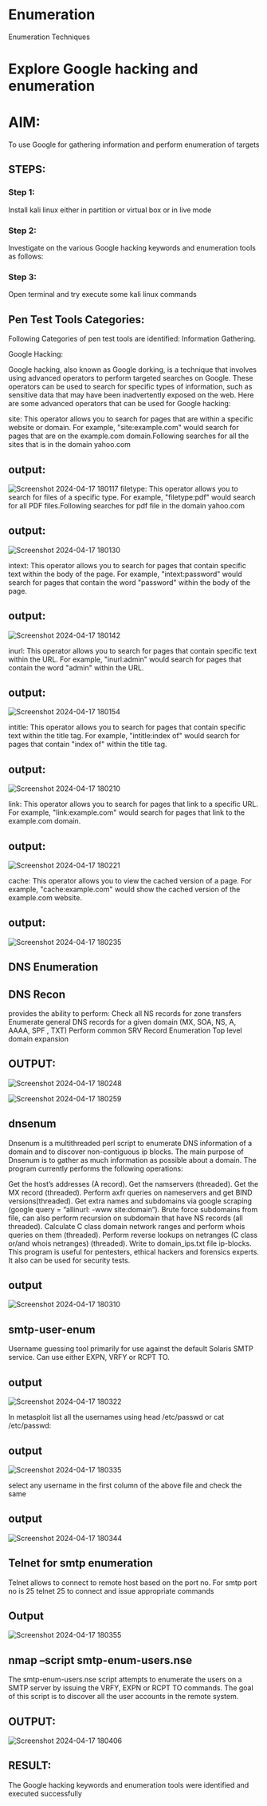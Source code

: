 # Enumeration
Enumeration Techniques

# Explore Google hacking and enumeration 

# AIM:

To use Google for gathering information and perform enumeration of targets

## STEPS:

### Step 1:

Install kali linux either in partition or virtual box or in live mode

### Step 2:

Investigate on the various Google hacking keywords and enumeration tools as follows:


### Step 3:
Open terminal and try execute some kali linux commands

## Pen Test Tools Categories:  

Following Categories of pen test tools are identified:
Information Gathering.

Google Hacking:

Google hacking, also known as Google dorking, is a technique that involves using advanced operators to perform targeted searches on Google. These operators can be used to search for specific types of information, such as sensitive data that may have been inadvertently exposed on the web. Here are some advanced operators that can be used for Google hacking:

site: This operator allows you to search for pages that are within a specific website or domain. For example, "site:example.com" would search for pages that are on the example.com domain.Following searches for all the sites that is in the domain yahoo.com
## output:
![Screenshot 2024-04-17 180117](https://github.com/Gajalakshmivelmurugan/Enumeration/assets/144871940/db7ca857-6edf-4de6-bd81-b3ba5615d03b)
filetype: This operator allows you to search for files of a specific type. For example, "filetype:pdf" would search for all PDF files.Following searches for pdf file in the domain yahoo.com
## output:
![Screenshot 2024-04-17 180130](https://github.com/Gajalakshmivelmurugan/Enumeration/assets/144871940/7a710115-52e0-4880-862a-ec9fc92ff1e9)



intext: This operator allows you to search for pages that contain specific text within the body of the page. For example, "intext:password" would search for pages that contain the word "password" within the body of the page.
## output:
![Screenshot 2024-04-17 180142](https://github.com/Gajalakshmivelmurugan/Enumeration/assets/144871940/82e5a31b-50e7-4326-98ae-c3a2e741c497)

inurl: This operator allows you to search for pages that contain specific text within the URL. For example, "inurl:admin" would search for pages that contain the word "admin" within the URL.
## output:
![Screenshot 2024-04-17 180154](https://github.com/Gajalakshmivelmurugan/Enumeration/assets/144871940/2a531bae-c6af-4686-b734-c27c517edc13)

intitle: This operator allows you to search for pages that contain specific text within the title tag. For example, "intitle:index of" would search for pages that contain "index of" within the title tag.
## output:
![Screenshot 2024-04-17 180210](https://github.com/Gajalakshmivelmurugan/Enumeration/assets/144871940/5387ea07-0a6f-449c-bc13-6ac1f1ed7c4c)


link: This operator allows you to search for pages that link to a specific URL. For example, "link:example.com" would search for pages that link to the example.com domain.
## output:
![Screenshot 2024-04-17 180221](https://github.com/Gajalakshmivelmurugan/Enumeration/assets/144871940/b2771722-659d-4a96-88fc-61d4d4677902)


cache: This operator allows you to view the cached version of a page. For example, "cache:example.com" would show the cached version of the example.com website.
## output:
![Screenshot 2024-04-17 180235](https://github.com/Gajalakshmivelmurugan/Enumeration/assets/144871940/88232187-c98f-4f98-a602-032a64c6dea1)

 
## DNS Enumeration


## DNS Recon
provides the ability to perform:
Check all NS records for zone transfers
Enumerate general DNS records for a given domain (MX, SOA, NS, A, AAAA, SPF , TXT)
Perform common SRV Record Enumeration
Top level domain expansion
## OUTPUT:



![Screenshot 2024-04-17 180248](https://github.com/Gajalakshmivelmurugan/Enumeration/assets/144871940/67889a33-9907-421c-b552-ec93345fad7e)

![Screenshot 2024-04-17 180259](https://github.com/Gajalakshmivelmurugan/Enumeration/assets/144871940/3bb6b538-d11e-440c-90e6-51d9cafc9718)



## dnsenum
Dnsenum is a multithreaded perl script to enumerate DNS information of a domain and to discover non-contiguous ip blocks. The main purpose of Dnsenum is to gather as much information as possible about a domain. The program currently performs the following operations:

Get the host’s addresses (A record).
Get the namservers (threaded).
Get the MX record (threaded).
Perform axfr queries on nameservers and get BIND versions(threaded).
Get extra names and subdomains via google scraping (google query = “allinurl: -www site:domain”).
Brute force subdomains from file, can also perform recursion on subdomain that have NS records (all threaded).
Calculate C class domain network ranges and perform whois queries on them (threaded).
Perform reverse lookups on netranges (C class or/and whois netranges) (threaded).
Write to domain_ips.txt file ip-blocks.
This program is useful for pentesters, ethical hackers and forensics experts. It also can be used for security tests.
## output
![Screenshot 2024-04-17 180310](https://github.com/Gajalakshmivelmurugan/Enumeration/assets/144871940/e9babb63-f2ed-4c04-8457-3a4d39bcecfc)


## smtp-user-enum
Username guessing tool primarily for use against the default Solaris SMTP service. Can use either EXPN, VRFY or RCPT TO.
## output

![Screenshot 2024-04-17 180322](https://github.com/Gajalakshmivelmurugan/Enumeration/assets/144871940/e2aa8ec9-e277-4b6d-9939-716192121bdc)

In metasploit list all the usernames using head /etc/passwd or cat /etc/passwd:
## output
![Screenshot 2024-04-17 180335](https://github.com/Gajalakshmivelmurugan/Enumeration/assets/144871940/de03e13b-60d0-4013-bdaa-ca160cc77c42)

select any username in the first column of the above file and check the same

## output
![Screenshot 2024-04-17 180344](https://github.com/Gajalakshmivelmurugan/Enumeration/assets/144871940/a01699be-570c-4c37-8084-d626f0aa33ed)


## Telnet for smtp enumeration
Telnet allows to connect to remote host based on the port no. For smtp port no is 25
telnet <host address> 25 to connect
and issue appropriate commands
  
 ## Output
![Screenshot 2024-04-17 180355](https://github.com/Gajalakshmivelmurugan/Enumeration/assets/144871940/36447a51-eabb-4358-8f85-eee04fffbdb1)

  

## nmap –script smtp-enum-users.nse <hostname>

The smtp-enum-users.nse script attempts to enumerate the users on a SMTP server by issuing the VRFY, EXPN or RCPT TO commands. The goal of this script is to discover all the user accounts in the remote system.


## OUTPUT:
![Screenshot 2024-04-17 180406](https://github.com/Gajalakshmivelmurugan/Enumeration/assets/144871940/ad12abfc-2315-4953-b800-219612fac1f1)


## RESULT:
The Google hacking keywords and enumeration tools were identified and executed successfully

